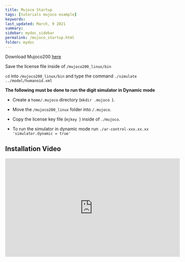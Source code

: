 ```yaml
---
title: Mujoco Startup
tags: [tutorials mujoco example]
keywords: 
last_updated: March, 9 2021
summary: 
sidebar: mydoc_sidebar
permalink: /mujoco_startup.html
folder: mydoc
---
```


Download Mujoco200 [here](https://www.roboti.us/)

Save the license file inside of ``/mujoco200_linux/bin``

``cd`` into ``/mujoco200_linux/bin`` and type the command ``./simulate ../model/humanoid.xml``

**The following must be done to run the digit simulator in Dynamic mode**

* Create a ``home/.mujoco`` directory (``mkdir .mujoco ``).

* Move the ``/mujoco200_linux`` folder into ``/.mujoco``.

* Copy the license key file (``mjkey ``) inside of ``./mujoco``.


* To run the simulator in dynamic mode run ``./ar-control-xxx.xx.xx 'simulator.dynamic = true' ``

## Installation Video

<iframe width="560" height="315" src="https://www.youtube.com/embed/xG8oujhD9lA" frameborder="0" allow="accelerometer; autoplay; clipboard-write; encrypted-media; gyroscope; picture-in-picture" allowfullscreen></iframe>


